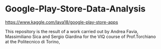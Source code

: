 # Google-Play-Store-Data-Analysis
https://www.kaggle.com/lava18/google-play-store-apps

This repository is the result of a work carried out by Andrea Favia, Massimiliano Sica and Sergio Giardina for the VIQ course of Prof.Torchiano at the Politecnico di Torino,
